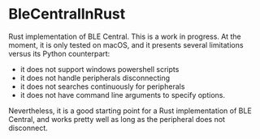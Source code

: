 # BleCentralInRust
Rust implementation of BLE Central. This is a work in progress.
At the moment, it is only tested on macOS, and it presents several limitations versus its Python counterpart:
* it does not support windows powershell scripts
* it does not handle peripherals disconnecting
* it does not searches continuously for peripherals
* it does not have command line arguments to specify options.

Nevertheless, it is a good starting point for a Rust implementation of BLE Central, and works pretty well as long as the peripheral does not disconnect.
